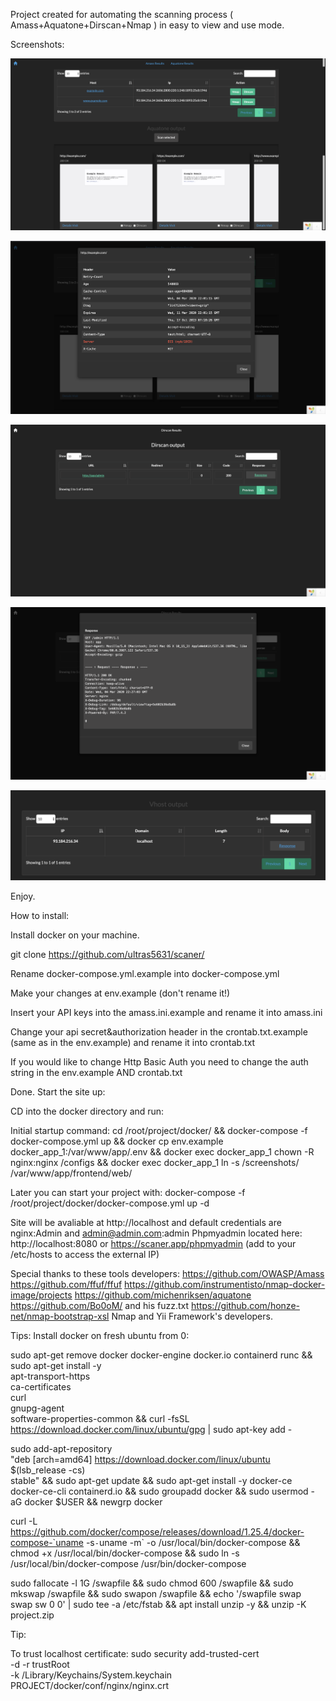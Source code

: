 Project created for automating the scanning process ( Amass+Aquatone+Dirscan+Nmap ) in easy to view and use mode.

Screenshots:

![Alt text](/amass.png?raw=true "Amass output example")

![Alt text](/amass2.png?raw=true "Amass output example")

![Alt text](/dirscan1.png?raw=true "Dirscan output example")

![Alt text](/dirscan2.png?raw=true "Dirscan output example")

![Alt text](/vhost.png?raw=true "Vhost output example")

Enjoy.

How to install:

Install docker on your machine.

git clone https://github.com/ultras5631/scaner/

Rename docker-compose.yml.example into docker-compose.yml

Make your changes at env.example (don't rename it!)

Insert your API keys into the amass.ini.example and rename it into amass.ini

Change your api secret&authorization header in the crontab.txt.example (same as in the env.example) and rename it into crontab.txt

If you would like to change Http Basic Auth you need to change the auth string in the env.example AND crontab.txt

Done. Start the site up:

CD into the docker directory and run:

Initial startup command: cd /root/project/docker/ && docker-compose -f docker-compose.yml up && docker cp env.example docker_app_1:/var/www/app/.env && docker exec docker_app_1 chown -R nginx:nginx /configs && docker exec docker_app_1 ln -s /screenshots/ /var/www/app/frontend/web/

Later you can start your project with: docker-compose -f /root/project/docker/docker-compose.yml up -d

Site will be avaliable at http://localhost and default credentials are nginx:Admin and admin@admin.com:admin Phpmyadmin located here: http://localhost:8080 or https://scaner.app/phpmyadmin (add to your /etc/hosts to access the external IP)

Special thanks to these tools developers:
https://github.com/OWASP/Amass
https://github.com/ffuf/ffuf
https://github.com/instrumentisto/nmap-docker-image/projects
https://github.com/michenriksen/aquatone
https://github.com/Bo0oM/ and his fuzz.txt 
https://github.com/honze-net/nmap-bootstrap-xsl
Nmap and Yii Framework's developers.


Tips:
Install docker on fresh ubuntu from 0:

sudo apt-get remove docker docker-engine docker.io containerd runc && sudo apt-get install -y \
    apt-transport-https \
    ca-certificates \
    curl \
    gnupg-agent \
    software-properties-common && curl -fsSL https://download.docker.com/linux/ubuntu/gpg | sudo apt-key add -

sudo add-apt-repository \
   "deb [arch=amd64] https://download.docker.com/linux/ubuntu \
   $(lsb_release -cs) \
   stable" && sudo apt-get update && sudo apt-get install -y docker-ce docker-ce-cli containerd.io && sudo groupadd docker && sudo usermod -aG docker $USER && newgrp docker 

curl -L https://github.com/docker/compose/releases/download/1.25.4/docker-compose-`uname -s`-`uname -m` -o /usr/local/bin/docker-compose && chmod +x /usr/local/bin/docker-compose && sudo ln -s /usr/local/bin/docker-compose /usr/bin/docker-compose

sudo fallocate -l 1G /swapfile && sudo chmod 600 /swapfile && sudo mkswap /swapfile && sudo swapon /swapfile && echo '/swapfile swap swap sw 0 0' | sudo tee -a /etc/fstab && apt install unzip -y && unzip -K project.zip

Tip:

To trust localhost certificate: sudo security add-trusted-cert \
  -d -r trustRoot \
  -k /Library/Keychains/System.keychain PROJECT/docker/conf/nginx/nginx.crt